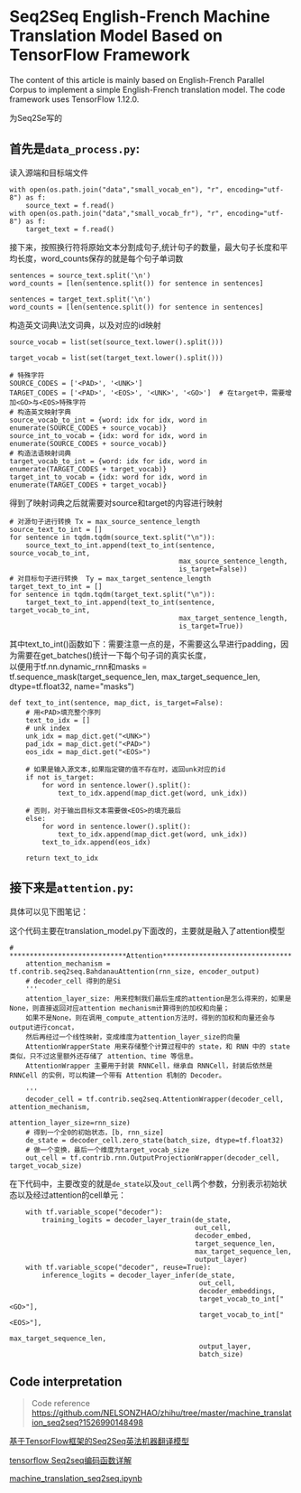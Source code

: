 # Seq2Seq English-French Machine Translation Model Based on TensorFlow Framework

The content of this article is mainly based on English-French Parallel Corpus to implement a simple English-French translation model. The code framework uses TensorFlow 1.12.0.


为Seq2Se写的
## 首先是`data_process.py`:<br>
读入源端和目标端文件
```
with open(os.path.join("data","small_vocab_en"), "r", encoding="utf-8") as f:
    source_text = f.read()
with open(os.path.join("data","small_vocab_fr"), "r", encoding="utf-8") as f:
    target_text = f.read()
```
接下来，按照换行符将原始文本分割成句子,统计句子的数量，最大句子长度和平均长度，word_counts保存的就是每个句子单词数
```
sentences = source_text.split('\n')
word_counts = [len(sentence.split()) for sentence in sentences]

sentences = target_text.split('\n')
word_counts = [len(sentence.split()) for sentence in sentences]
```
构造英文词典\法文词典，以及对应的id映射
```
source_vocab = list(set(source_text.lower().split()))

target_vocab = list(set(target_text.lower().split()))

# 特殊字符
SOURCE_CODES = ['<PAD>', '<UNK>']
TARGET_CODES = ['<PAD>', '<EOS>', '<UNK>', '<GO>']  # 在target中，需要增加<GO>与<EOS>特殊字符
# 构造英文映射字典
source_vocab_to_int = {word: idx for idx, word in enumerate(SOURCE_CODES + source_vocab)}
source_int_to_vocab = {idx: word for idx, word in enumerate(SOURCE_CODES + source_vocab)}
# 构造法语映射词典
target_vocab_to_int = {word: idx for idx, word in enumerate(TARGET_CODES + target_vocab)}
target_int_to_vocab = {idx: word for idx, word in enumerate(TARGET_CODES + target_vocab)}
```

得到了映射词典之后就需要对source和target的内容进行映射
```
# 对源句子进行转换 Tx = max_source_sentence_length
source_text_to_int = []
for sentence in tqdm.tqdm(source_text.split("\n")):
    source_text_to_int.append(text_to_int(sentence, source_vocab_to_int,
                                          max_source_sentence_length,
                                          is_target=False))
# 对目标句子进行转换  Ty = max_target_sentence_length
target_text_to_int = []
for sentence in tqdm.tqdm(target_text.split("\n")):
    target_text_to_int.append(text_to_int(sentence, target_vocab_to_int,
                                          max_target_sentence_length,
                                          is_target=True))
```

其中text_to_int()函数如下：需要注意一点的是，不需要这么早进行padding，因为需要在get_batches()统计一下每个句子词的真实长度，<br>
以便用于tf.nn.dynamic_rnn和masks = tf.sequence_mask(target_sequence_len, max_target_sequence_len, dtype=tf.float32, name="masks")

```
def text_to_int(sentence, map_dict, is_target=False):
    # 用<PAD>填充整个序列
    text_to_idx = []
    # unk index
    unk_idx = map_dict.get("<UNK>")
    pad_idx = map_dict.get("<PAD>")
    eos_idx = map_dict.get("<EOS>")

    # 如果是输入源文本,如果指定键的值不存在时，返回unk对应的id
    if not is_target:
        for word in sentence.lower().split():
            text_to_idx.append(map_dict.get(word, unk_idx))

    # 否则，对于输出目标文本需要做<EOS>的填充最后
    else:
        for word in sentence.lower().split():
            text_to_idx.append(map_dict.get(word, unk_idx))
        text_to_idx.append(eos_idx)

    return text_to_idx
```

## 接下来是`attention.py`:<br>
具体可以见下图笔记：<br>

这个代码主要在translation_model.py下面改的，主要就是融入了attention模型

```
# *****************************Attention********************************
    attention_mechanism = tf.contrib.seq2seq.BahdanauAttention(rnn_size, encoder_output)
    # decoder_cell 得到的是Si
    '''
    attention_layer_size: 用来控制我们最后生成的attention是怎么得来的，如果是None，则直接返回对应attention mechanism计算得到的加权和向量；
    如果不是None，则在调用_compute_attention方法时，得到的加权和向量还会与output进行concat，
    然后再经过一个线性映射，变成维度为attention_layer_size的向量
    AttentionWrapperState 用来存储整个计算过程中的 state，和 RNN 中的 state 类似，只不过这里额外还存储了 attention、time 等信息。 
    AttentionWrapper 主要用于封装 RNNCell，继承自 RNNCell，封装后依然是 RNNCell 的实例，可以构建一个带有 Attention 机制的 Decoder。 

    '''
    decoder_cell = tf.contrib.seq2seq.AttentionWrapper(decoder_cell, attention_mechanism,
                                                       attention_layer_size=rnn_size)
    # 得到一个全0的初始状态，[b, rnn_size]
    de_state = decoder_cell.zero_state(batch_size, dtype=tf.float32)
    # 做一个变换，最后一个维度为target_vocab_size
    out_cell = tf.contrib.rnn.OutputProjectionWrapper(decoder_cell, target_vocab_size)

```
在下代码中，主要改变的就是`de_state`以及`out_cell`两个参数，分别表示初始状态以及经过attention的cell单元：
```
    with tf.variable_scope("decoder"):
        training_logits = decoder_layer_train(de_state,
                                              out_cell,
                                              decoder_embed,
                                              target_sequence_len,
                                              max_target_sequence_len,
                                              output_layer)
    with tf.variable_scope("decoder", reuse=True):
        inference_logits = decoder_layer_infer(de_state,
                                               out_cell,
                                               decoder_embeddings,
                                               target_vocab_to_int["<GO>"],
                                               target_vocab_to_int["<EOS>"],
                                               max_target_sequence_len,
                                               output_layer,
                                               batch_size)
```


## Code interpretation
> Code reference https://github.com/NELSONZHAO/zhihu/tree/master/machine_translation_seq2seq?1526990148498

[基于TensorFlow框架的Seq2Seq英法机器翻译模型](https://zhuanlan.zhihu.com/p/37148308)

[tensorflow Seq2seq编码函数详解](https://www.jianshu.com/p/9925171f692f)

[machine_translation_seq2seq.ipynb](https://nbviewer.jupyter.org/github/NELSONZHAO/zhihu/blob/master/machine_translation_seq2seq/machine_translation_seq2seq.ipynb)
